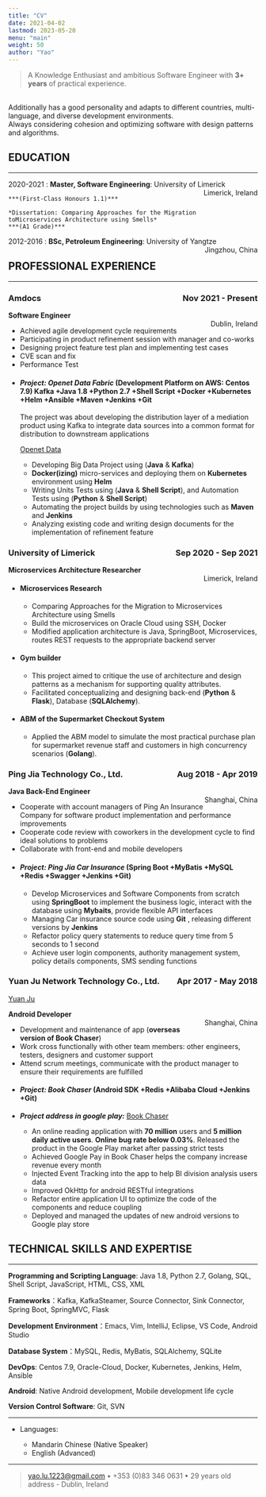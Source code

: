 ```yaml
---
title: "CV"
date: 2021-04-02
lastmod: 2023-05-20
menu: "main"
weight: 50
author: "Yao"
---
```




>  A Knowledge Enthusiast and ambitious Software Engineer with **3+ years** of practical experience.
<br> 
Additionally has a good personality and adapts to different countries, multi-language, and diverse development environments.
<br> 
Always considering cohesion and optimizing software with design patterns and algorithms.  

<br>

## **EDUCATION**

---------

2020-2021 
:   **Master, Software Engineering**: University of Limerick 
<span style="float:right">Limerick, Ireland</span> 

    ***(First-Class Honours 1.1)***

    *Dissertation: Comparing Approaches for the Migration toMicroservices Architecture using Smells*   
    ***(A1 Grade)***

2012-2016
:   **BSc, Petroleum Engineering**: University of Yangtze 
<span style="float:right">Jingzhou, China</span> 



## **PROFESSIONAL EXPERIENCE** 
--------------------
### **Amdocs<span style="float:right">Nov 2021 - Present</span>** 

**Software Engineer**	  		 
<span style="float:right">Dublin, Ireland</span>				

 * Achieved agile development cycle requirements
 * Participating in product refinement session with manager and co-works
 * Designing project feature test plan and implementing test cases
 * CVE scan and fix
 * Performance Test
 <!-- //todo: describe sth about mentor  -->
 - #### ***Project: Openet Data Fabric***  (Development Platform on AWS: Centos 7.9) Kafka +Java 1.8 +Python 2.7 +Shell Script +Docker +Kubernetes +Helm +Ansible +Maven +Jenkins +Git
  
     The project was about developing the distribution layer of a mediation product using Kafka to integrate data sources into a common format for distribution to downstream applications

    [Openet Data](https://www.openet.com/data/)
   * Developing Big Data Project using (**Java** & **Kafka**)
   * **Docker(izing)** micro-services and deploying them on **Kubernetes** environment using **Helm**
   * Writing Units Tests using (**Java** & **Shell Script**), and Automation Tests using (**Python** & **Shell Script**)
   * Automating the project builds by using technologies such as **Maven** and **Jenkins**
   * Analyzing existing code and writing design documents for the implementation of refinement feature
### **University of Limerick <span style="float:right">Sep 2020 - Sep 2021</span>** 

**Microservices Architecture Researcher**									 
<span style="float:right">Limerick, Ireland</span>

- #### Microservices Research
    * Comparing Approaches for the Migration to Microservices Architecture using Smells
    * Build the microservices on Oracle Cloud using SSH, Docker
    * Modified application architecture is Java, SpringBoot, Microservices, routes REST requests to the appropriate backend server
- #### Gym builder
    * This project aimed to critique the use of architecture and design patterns as a mechanism for supporting quality attributes. 
    * Facilitated conceptualizing and designing back-end (**Python** & **Flask**), Database (**SQLAlchemy**). 
- #### ABM of the Supermarket Checkout System 
    * Applied the ABM model to simulate the most practical purchase plan for supermarket revenue staff and customers in high concurrency scenarios (**Golang**). 


### **Ping Jia Technology Co., Ltd.<span style="float:right">Aug 2018 - Apr 2019</span>** 
**Java Back-End Engineer**	  		 
<span style="float:right">Shanghai, China</span>				

* Cooperate with account managers of Ping An Insurance Company for software product implementation and performance improvements 
* Cooperate code review with coworkers in the development cycle to find ideal solutions to problems
* Collaborate with front-end and mobile developers

 - #### ***Project: Ping Jia Car Insurance*** (Spring Boot +MyBatis +MySQL +Redis +Swagger +Jenkins +Git) 
    * Develop Microservices and Software Components from scratch using **SpringBoot** to implement the business logic, interact with the database using **Mybaits**, provide flexible API interfaces
    * Managing Car insurance source code using **Git** , releasing different versions by **Jenkins**
    * Refactor policy query statements to reduce query time from 5 seconds to 1 second
    * Achieve user login components, authority management system, policy details components, SMS sending functions
   

### **Yuan Ju Network Technology Co., Ltd.<span style="float:right">Apr 2017 - May 2018</span>** 
   [Yuan Ju](http://www.1391.com/)
<br>

**Android Developer** 								 
<span style="float:right">Shanghai, China</span> 

* Development and maintenance of app (**overseas version of Book Chaser**)
* Work cross functionally with other team members: other engineers, testers, designers and customer support
* Attend scrum meetings, communicate with the product manager to ensure their requirements are fulfilled

- ####  ***Project: Book Chaser*** (Android SDK +Redis +Alibaba Cloud +Jenkins +Git)

- ***Project address in google play:*** [Book Chaser](https://play.google.com/store/apps/details?id=com.ushaqi.zhuishushenqi.play) 

    * An online reading application with **70 million** users and **5 million daily active users**.  **Online bug rate below 0.03%**. Released the product in the Google Play market after passing strict tests  
    * Achieved Google Pay in Book Chaser helps the company increase revenue every month
    * Injected Event Tracking into the app to help BI division analysis users data
    * Improved OkHttp for android RESTful integrations
    * Refactor entire application UI to optimize the code of the components and reduce coupling
    * Deployed and managed the updates of new android versions to Google play store



## **TECHNICAL SKILLS AND EXPERTISE**
----------
    
**Programming and Scripting Language**: Java 1.8, Python 2.7, Golang, SQL, Shell Script, JavaScript, HTML, CSS, XML 

**Frameworks**：Kafka, KafkaSteamer, Source Connector, Sink Connector, Spring Boot, SpringMVC, Flask 

**Development Environment**：Emacs, Vim, IntelliJ, Eclipse, VS Code, Android Studio 

**Database System**：MySQL, Redis, MyBatis, SQLAlchemy, SQLite

**DevOps**: Centos 7.9, Oracle-Cloud, Docker, Kubernetes, Jenkins, Helm, Ansible

**Android**:  Native Android development, Mobile development life cycle 

**Version Control Software**: Git, SVN 

<!--**Communication skills**: Excellent written and verbal communication skills. Empathic listener.  

**Teamwork**: Excellent team player with the ability to contribute immensely towards a common goal and meet up.	 -->



----------------------------------------

* Languages:

     * Mandarin Chinese (Native Speaker)
     * English (Advanced)

----

> <yao.lu.1223@gmail.com> • +353 (0)83 346 0631 • 29 years old\
> address - Dublin, Ireland
